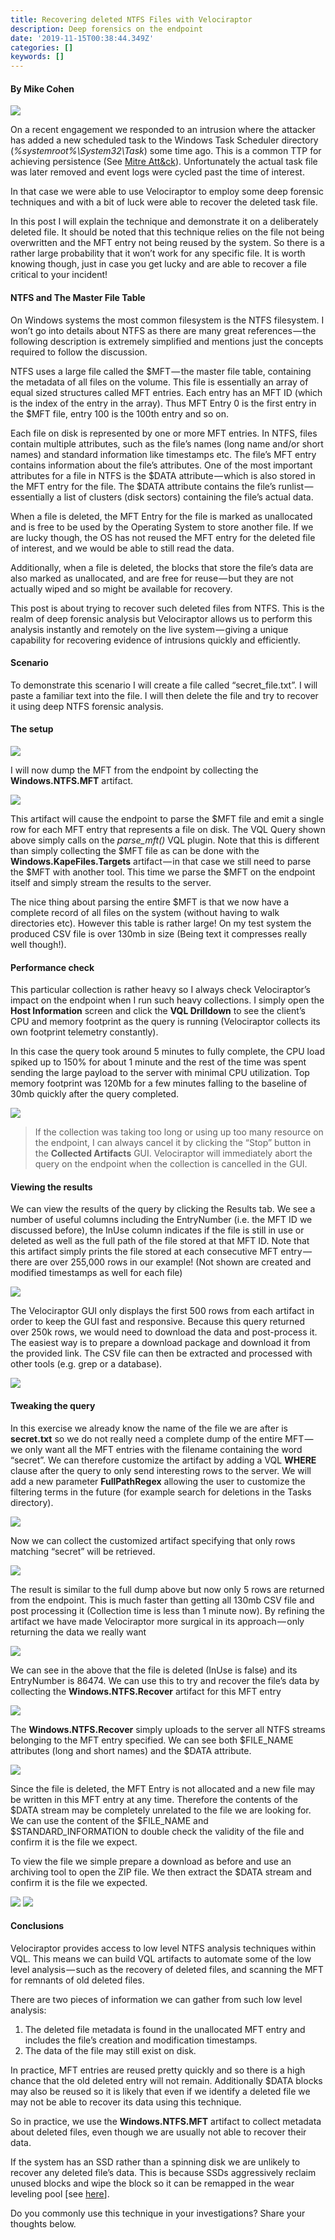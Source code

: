 ```yaml
---
title: Recovering deleted NTFS Files with Velociraptor
description: Deep forensics on the endpoint
date: '2019-11-15T00:38:44.349Z'
categories: []
keywords: []
---
```


#### By Mike Cohen

![](../../img/1__UeLogCK7iLyCv__VWc7RMRA.jpeg)

On a recent engagement we responded to an intrusion where the attacker has added a new scheduled task to the Windows Task Scheduler directory (_%systemroot%\\System32\\Task_) some time ago. This is a common TTP for achieving persistence (See [Mitre Att&ck](https://attack.mitre.org/techniques/T1053/)). Unfortunately the actual task file was later removed and event logs were cycled past the time of interest.

In that case we were able to use Velociraptor to employ some deep forensic techniques and with a bit of luck were able to recover the deleted task file.

In this post I will explain the technique and demonstrate it on a deliberately deleted file. It should be noted that this technique relies on the file not being overwritten and the MFT entry not being reused by the system. So there is a rather large probability that it won’t work for any specific file. It is worth knowing though, just in case you get lucky and are able to recover a file critical to your incident!

#### NTFS and The Master File Table

On Windows systems the most common filesystem is the NTFS filesystem. I won’t go into details about NTFS as there are many great references — the following description is extremely simplified and mentions just the concepts required to follow the discussion.

NTFS uses a large file called the $MFT — the master file table, containing the metadata of all files on the volume. This file is essentially an array of equal sized structures called MFT entries. Each entry has an MFT ID (which is the index of the entry in the array). Thus MFT Entry 0 is the first entry in the $MFT file, entry 100 is the 100th entry and so on.

Each file on disk is represented by one or more MFT entries. In NTFS, files contain multiple attributes, such as the file’s names (long name and/or short names) and standard information like timestamps etc. The file’s MFT entry contains information about the file’s attributes. One of the most important attributes for a file in NTFS is the $DATA attribute — which is also stored in the MFT entry for the file. The $DATA attribute contains the file’s runlist — essentially a list of clusters (disk sectors) containing the file’s actual data.

When a file is deleted, the MFT Entry for the file is marked as unallocated and is free to be used by the Operating System to store another file. If we are lucky though, the OS has not reused the MFT entry for the deleted file of interest, and we would be able to still read the data.

Additionally, when a file is deleted, the blocks that store the file’s data are also marked as unallocated, and are free for reuse — but they are not actually wiped and so might be available for recovery.

This post is about trying to recover such deleted files from NTFS. This is the realm of deep forensic analysis but Velociraptor allows us to perform this analysis instantly and remotely on the live system — giving a unique capability for recovering evidence of intrusions quickly and efficiently.

#### Scenario

To demonstrate this scenario I will create a file called “secret\_file.txt”. I will paste a familiar text into the file. I will then delete the file and try to recover it using deep NTFS forensic analysis.

#### The setup

![](../../img/1__WfcNInJv6JcYN2CL__dJAgg.png)

I will now dump the MFT from the endpoint by collecting the **Windows.NTFS.MFT** artifact.

![](../../img/1__g4O0YGpky5hH__P2TScT7zQ.png)

This artifact will cause the endpoint to parse the $MFT file and emit a single row for each MFT entry that represents a file on disk. The VQL Query shown above simply calls on the _parse\_mft()_ VQL plugin. Note that this is different than simply collecting the $MFT file as can be done with the **Windows.KapeFiles.Targets** artifact — in that case we still need to parse the $MFT with another tool. This time we parse the $MFT on the endpoint itself and simply stream the results to the server.

The nice thing about parsing the entire $MFT is that we now have a complete record of all files on the system (without having to walk directories etc). However this table is rather large! On my test system the produced CSV file is over 130mb in size (Being text it compresses really well though!).

#### Performance check

This particular collection is rather heavy so I always check Velociraptor’s impact on the endpoint when I run such heavy collections. I simply open the **Host Information** screen and click the **VQL Drilldown** to see the client’s CPU and memory footprint as the query is running (Velociraptor collects its own footprint telemetry constantly).

In this case the query took around 5 minutes to fully complete, the CPU load spiked up to 150% for about 1 minute and the rest of the time was spent sending the large payload to the server with minimal CPU utilization. Top memory footprint was 120Mb for a few minutes falling to the baseline of 30mb quickly after the query completed.

![](../../img/1__HZsiiepiiL__PYUIz7zuHUA.png)

> If the collection was taking too long or using up too many resource on the endpoint, I can always cancel it by clicking the “Stop” button in the **Collected Artifacts** GUI. Velociraptor will immediately abort the query on the endpoint when the collection is cancelled in the GUI.

#### Viewing the results

We can view the results of the query by clicking the Results tab. We see a number of useful columns including the EntryNumber (i.e. the MFT ID we discussed before), the InUse column indicates if the file is still in use or deleted as well as the full path of the file stored at that MFT ID. Note that this artifact simply prints the file stored at each consecutive MFT entry — there are over 255,000 rows in our example! (Not shown are created and modified timestamps as well for each file)

![](../../img/1__zKoK8jx__DiM17yhyDofLTQ.png)

The Velociraptor GUI only displays the first 500 rows from each artifact in order to keep the GUI fast and responsive. Because this query returned over 250k rows, we would need to download the data and post-process it. The easiest way is to prepare a download package and download it from the provided link. The CSV file can then be extracted and processed with other tools (e.g. grep or a database).

![](../../img/1__GWpawiYVVZxrUgkmD__moBg.png)

#### Tweaking the query

In this exercise we already know the name of the file we are after is **secret.txt** so we do not really need a complete dump of the entire MFT — we only want all the MFT entries with the filename containing the word “secret”. We can therefore customize the artifact by adding a VQL **WHERE** clause after the query to only send interesting rows to the server. We will add a new parameter **FullPathRegex** allowing the user to customize the filtering terms in the future (for example search for deletions in the Tasks directory).

![](../../img/1__AQwNLywmhyRkWS4jwhzeow.png)

Now we can collect the customized artifact specifying that only rows matching “secret” will be retrieved.

![](../../img/1__yaJsmM9lSFeGU8xW__q5qmA.png)

The result is similar to the full dump above but now only 5 rows are returned from the endpoint. This is much faster than getting all 130mb CSV file and post processing it (Collection time is less than 1 minute now). By refining the artifact we have made Velociraptor more surgical in its approach — only returning the data we really want

![](../../img/1__hH7zhLQt__TK2JgWOVFvrDw.png)

We can see in the above that the file is deleted (InUse is false) and its EntryNumber is 86474. We can use this to try and recover the file’s data by collecting the **Windows.NTFS.Recover** artifact for this MFT entry

![](../../img/1__ndPT5EnGcAm5fJYaHmbcAg.png)

The **Windows.NTFS.Recover** simply uploads to the server all NTFS streams belonging to the MFT entry specified. We can see both $FILE\_NAME attributes (long and short names) and the $DATA attribute.

![](../../img/1__OaIiPJRPjqFi75nqQ6pOZw.png)

Since the file is deleted, the MFT Entry is not allocated and a new file may be written in this MFT entry at any time. Therefore the contents of the $DATA stream may be completely unrelated to the file we are looking for. We can use the content of the $FILE\_NAME and $STANDARD\_INFORMATION to double check the validity of the file and confirm it is the file we expect.

To view the file we simple prepare a download as before and use an archiving tool to open the ZIP file. We then extract the $DATA stream and confirm it is the file we expected.

![](../../img/1__znDhPzuQ3Uy0hKkR0xPc7Q.png)
![](../../img/1__Z__8h6SVkmkKVc6xSJlJtuA.png)

#### Conclusions

Velociraptor provides access to low level NTFS analysis techniques within VQL. This means we can build VQL artifacts to automate some of the low level analysis — such as the recovery of deleted files, and scanning the MFT for remnants of old deleted files.

There are two pieces of information we can gather from such low level analysis:

1.  The deleted file metadata is found in the unallocated MFT entry and includes the file’s creation and modification timestamps.
2.  The data of the file may still exist on disk.

In practice, MFT entries are reused pretty quickly and so there is a high chance that the old deleted entry will not remain. Additionally $DATA blocks may also be reused so it is likely that even if we identify a deleted file we may not be able to recover its data using this technique.

So in practice, we use the **Windows.NTFS.MFT** artifact to collect metadata about deleted files, even though we are usually not able to recover their data.

If the system has an SSD rather than a spinning disk we are unlikely to recover any deleted file’s data. This is because SSDs aggressively reclaim unused blocks and wipe the block so it can be remapped in the wear leveling pool \[see [here](https://blog.elcomsoft.com/2019/01/life-after-trim-using-factory-access-mode-for-imaging-ssd-drives/)\].

Do you commonly use this technique in your investigations? Share your thoughts below.
